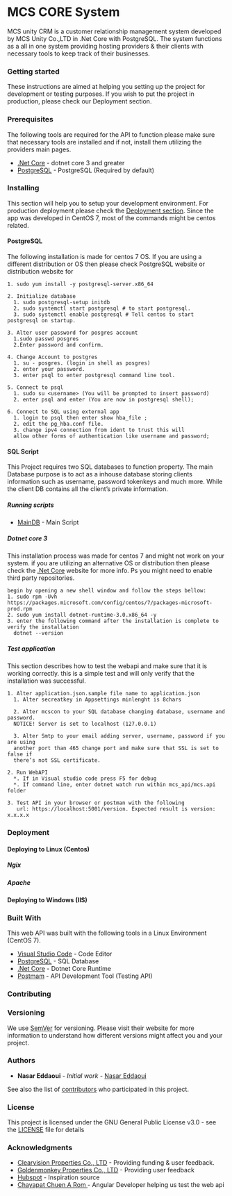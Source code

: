 # MCS CORE System
MCS unity CRM is a customer relationship management system developed by MCS Unity Co.,LTD in .Net
Core with PostgreSQL. The system functions as a all in one system providing hosting providers
& their clients with necessary tools to keep track of their businesses.

### Getting started
These instructions are aimed at helping you setting up the project for development or testing purposes.
If you wish to put the project in production, please check our Deployment section.

### Prerequisites
The following tools are required for the API to function please make sure that necessary tools
are installed and if not, install them utilizing the providers main pages.
* [.Net Core](https://dotnet.microsoft.com/download/dotnet-core/3.0) - dotnet core 3 and greater
* [PostgreSQL](https://www.postgresql.org/) - PostgreSQL (Required by default)

### Installing
This section will help you to setup your development environment. For production deployment please 
check the [Deployment section](#deployment). Since the app was developed in CentOS 7, most of the
commands might be centos related.

#### PostgreSQL
The following installation is made for centos 7 OS. If you are using a different distribution or OS then
please check PostgreSQL website or distribution website for 
```
1. sudo yum install -y postgresql-server.x86_64 

2. Initialize database 
  1. sudo postgresql-setup initdb
  2. sudo systemctl start postgresql # to start postgresql.
  3. sudo systemctl enable postgresql # Tell centos to start postgresql on startup.

3. Alter user password for posgres account
  1.sudo passwd posgres
  2.Enter password and confirm.

4. Change Account to postgres
  1. su - posgres. (login in shell as posgres)
  2. enter your password.
  3. enter psql to enter postgresql command line tool.

5. Connect to psql
  1. sudo su <username> (You will be prompted to insert password)
  2. enter psql and enter (You are now in postgresql shell);

6. Connect to SQL using external app
  1. login to psql then enter show hba_file ; 
  2. edit the pg_hba.conf file.
  3. change ipv4 connection from ident to trust this will
  allow other forms of authentication like username and password;

```
#### SQL Script
This Project requires two SQL databases to function property. The main Database purpose is to 
act as a inhouse database storing clients information such as username, password tokenkeys 
and much more. While the client DB contains all the client’s private information. 

##### Running scripts
* [MainDB](https://github.com/Nasar165/MCS_CORE_SYSTEM/blob/master/sql.scripts/client.sql) - Main Script

##### Dotnet core 3
This installation process was made for centos 7 and might not work on your system. if you are
utilizing an alternative OS or distribution then please check the [.Net Core](https://dotnet.microsoft.com/download/linux-package-manager/rhel/sdk-current) website for more info. Ps you might need to enable 
third party repositories.

```
begin by opening a new shell window and follow the steps bellow:
1. sudo rpm -Uvh https://packages.microsoft.com/config/centos/7/packages-microsoft-prod.rpm
2. sudo yum install dotnet-runtime-3.0.x86_64 -y
3. enter the following command after the installation is complete to verify the installation
  dotnet --version
```

##### Test application
This section describes how to test the webapi and make sure that it is working correctly.
this is a simple test and will only verify that the installation was successful.
```
1. Alter application.json.sample file name to application.json
  1. Alter secreatkey in Appsettings minlenght is 8chars
  
  2. Alter mcscon to your SQL database changing database, username and password. 
  NOTICE! Server is set to localhost (127.0.0.1)
  
  3. Alter Smtp to your email adding server, username, password if you are using 
  another port than 465 change port and make sure that SSL is set to false if 
  there’s not SSL certificate.
  
2. Run WebAPI
  *. If in Visual studio code press F5 for debug
  *. If command line, enter dotnet watch run within mcs_api/mcs.api folder
  
3. Test API in your browser or postman with the following 
   url: https://localhost:5001/version. Expected result is version: x.x.x.x
```

### Deployment
#### Deploying to Linux (Centos)
##### Ngix
##### Apache
#### Deploying to Windows (IIS)

### Built With
This web API was built with the following tools in a Linux Environment (CentOS 7).
* [Visual Studio Code](https://code.visualstudio.com/) - Code Editor
* [PostgreSQL](https://www.postgresql.org/) -  SQL Database 
* [.Net Core](https://dotnet.microsoft.com/) - Dotnet Core Runtime
* [Postmam](https://getpostman.com/) - API Development Tool (Testing API)

### Contributing

### Versioning
We use [SemVer](http://semver.org/) for versioning. Please visit their website for more 
information to understand how different versions might affect you and your project.

### Authors

* **Nasar Eddaoui** - *Initial work* - [Nasar Eddaoui](https://github.com/Nasar165)

See also the list of [contributors](https://github.com/Nasar165/MCS_CORE_SYSTEM//graphs/contributors) who participated in this project.

### License
This project is licensed under the GNU General Public License v3.0 - see the [LICENSE](LICENSE) file for details

### Acknowledgments
* [Clearvision Properties Co., LTD](https://clearvision-properties.com/) - Providing funding & user feedback. 
* [Goldenmonkey Properties Co., LTD](https://goldenmonkey.asia) - Providing user feedback
* [Hubspot](https://www.hubspot.com) - Inspiration source
* [Chayapat Chuen A Rom ](https://github.com/freedombs) - Angular Developer helping us test the web api
